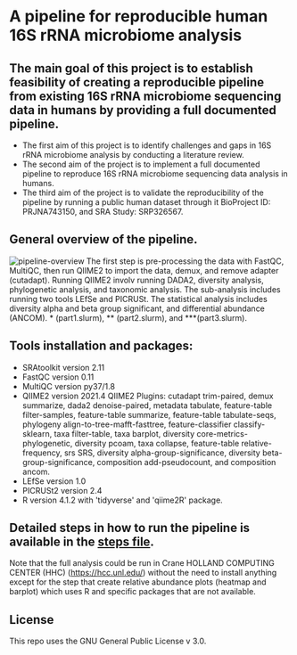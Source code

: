 # A pipeline for reproducible human 16S rRNA microbiome analysis

## The main goal of this project is to establish feasibility of creating a reproducible pipeline from existing 16S rRNA microbiome sequencing data in humans by providing a full documented pipeline. 
- The first aim of this project is to identify challenges and gaps in 16S rRNA microbiome analysis by conducting a literature review. 
- The second aim of the project is to implement a full documented pipeline to reproduce 16S rRNA microbiome sequencing data analysis in humans. 
- The third aim of the project is to validate the reproducibility of the pipeline by running a public human dataset through it BioProject ID: PRJNA743150, and SRA Study: SRP326567.


## General overview of the pipeline.
![pipeline-overview](https://github.com/zalsafwani/thesis/blob/621d1302af242417919a21142b0ac8aa846ecc04/Microbiome%20Analysis%20Pipeline.png)
The first step is pre-processing the data with FastQC, MultiQC, then run QIIME2 to import the data, demux, and remove adapter (cutadapt). Running QIIME2 involv running DADA2, diversity analysis, phylogenetic analysis, and taxonomic analysis. The sub-analysis includes running two tools LEfSe and PICRUSt. The statistical analysis includes diversity alpha and beta group significant, and differential abundance (ANCOM). * (part1.slurm), ** (part2.slurm), and ***(part3.slurm).

## Tools installation and packages:
- SRAtoolkit version 2.11
- FastQC version 0.11
- MultiQC version py37/1.8
- QIIME2 version 2021.4
QIIME2 Plugins: cutadapt trim-paired, demux summarize, dada2 denoise-paired, metadata tabulate, feature-table filter-samples, feature-table summarize, feature-table tabulate-seqs, phylogeny align-to-tree-mafft-fasttree, feature-classifier classify-sklearn, taxa filter-table, taxa barplot, diversity core-metrics-phylogenetic, diversity pcoam, taxa collapse, feature-table relative-frequency, srs SRS, diversity alpha-group-significance, diversity beta-group-significance, composition add-pseudocount, and composition ancom.
- LEfSe version 1.0
- PICRUSt2 version 2.4
- R version 4.1.2 with 'tidyverse' and 'qiime2R' package.


## Detailed steps in how to run the pipeline is available in the [steps file](https://github.com/zalsafwani/thesis/blob/f38aa88de88427e96d1d5a0974de9e8e4ffc7dbe/steps.md).
Note that the full analysis could be run in Crane HOLLAND COMPUTING CENTER (HHC) (https://hcc.unl.edu/) without the need to install anything except for the step that create relative abundance plots (heatmap and barplot) which uses R and specific packages that are not available.

## License
This repo uses the GNU General Public License v 3.0.
